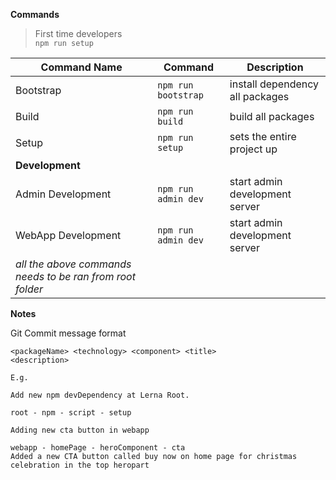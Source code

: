 **Commands**

> First time developers  
> `npm run setup`


| Command Name       | Command             | Description                     |
| ------------------ | ------------------- | ------------------------------- |
| Bootstrap          | `npm run bootstrap` | install dependency all packages |
| Build              | `npm run build`     | build all packages              |
| Setup              | `npm run setup`     | sets the entire project up      |
| **Development**                                                            |
| Admin Development  | `npm run admin dev` | start admin development server  |
| WebApp Development | `npm run admin dev` | start admin development server  |
| _all the above commands needs to be ran from root folder_                   |
 
**Notes**

Git Commit message format

```
<packageName> <technology> <component> <title>
<description>

E.g.

Add new npm devDependency at Lerna Root.

root - npm - script - setup

Adding new cta button in webapp

webapp - homePage - heroComponent - cta
Added a new CTA button called buy now on home page for christmas celebration in the top heropart
```
